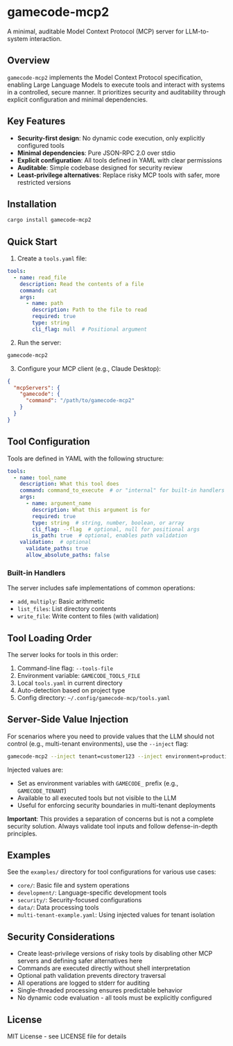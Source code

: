# gamecode-mcp2

A minimal, auditable Model Context Protocol (MCP) server for LLM-to-system interaction.

## Overview

`gamecode-mcp2` implements the Model Context Protocol specification, enabling Large Language Models to execute tools and interact with systems in a controlled, secure manner. It prioritizes security and auditability through explicit configuration and minimal dependencies.

## Key Features

- **Security-first design**: No dynamic code execution, only explicitly configured tools
- **Minimal dependencies**: Pure JSON-RPC 2.0 over stdio
- **Explicit configuration**: All tools defined in YAML with clear permissions
- **Auditable**: Simple codebase designed for security review
- **Least-privilege alternatives**: Replace risky MCP tools with safer, more restricted versions

## Installation

```bash
cargo install gamecode-mcp2
```

## Quick Start

1. Create a `tools.yaml` file:

```yaml
tools:
  - name: read_file
    description: Read the contents of a file
    command: cat
    args:
      - name: path
        description: Path to the file to read
        required: true
        type: string
        cli_flag: null  # Positional argument
```

2. Run the server:

```bash
gamecode-mcp2
```

3. Configure your MCP client (e.g., Claude Desktop):

```json
{
  "mcpServers": {
    "gamecode": {
      "command": "/path/to/gamecode-mcp2"
    }
  }
}
```

## Tool Configuration

Tools are defined in YAML with the following structure:

```yaml
tools:
  - name: tool_name
    description: What this tool does
    command: command_to_execute  # or "internal" for built-in handlers
    args:
      - name: argument_name
        description: What this argument is for
        required: true
        type: string  # string, number, boolean, or array
        cli_flag: --flag  # optional, null for positional args
        is_path: true  # optional, enables path validation
    validation:  # optional
      validate_paths: true
      allow_absolute_paths: false
```

### Built-in Handlers

The server includes safe implementations of common operations:
- `add`, `multiply`: Basic arithmetic
- `list_files`: List directory contents
- `write_file`: Write content to files (with validation)

## Tool Loading Order

The server looks for tools in this order:
1. Command-line flag: `--tools-file`
2. Environment variable: `GAMECODE_TOOLS_FILE`
3. Local `tools.yaml` in current directory
4. Auto-detection based on project type
5. Config directory: `~/.config/gamecode-mcp/tools.yaml`

## Server-Side Value Injection

For scenarios where you need to provide values that the LLM should not control (e.g., multi-tenant environments), use the `--inject` flag:

```bash
gamecode-mcp2 --inject tenant=customer123 --inject environment=production
```

Injected values are:
- Set as environment variables with `GAMECODE_` prefix (e.g., `GAMECODE_TENANT`)
- Available to all executed tools but not visible to the LLM
- Useful for enforcing security boundaries in multi-tenant deployments

**Important**: This provides a separation of concerns but is not a complete security solution. Always validate tool inputs and follow defense-in-depth principles.

## Examples

See the `examples/` directory for tool configurations for various use cases:
- `core/`: Basic file and system operations
- `development/`: Language-specific development tools
- `security/`: Security-focused configurations
- `data/`: Data processing tools
- `multi-tenant-example.yaml`: Using injected values for tenant isolation

## Security Considerations

- Create least-privilege versions of risky tools by disabling other MCP servers and defining safer alternatives here
- Commands are executed directly without shell interpretation
- Optional path validation prevents directory traversal
- All operations are logged to stderr for auditing
- Single-threaded processing ensures predictable behavior
- No dynamic code evaluation - all tools must be explicitly configured

## License

MIT License - see LICENSE file for details
